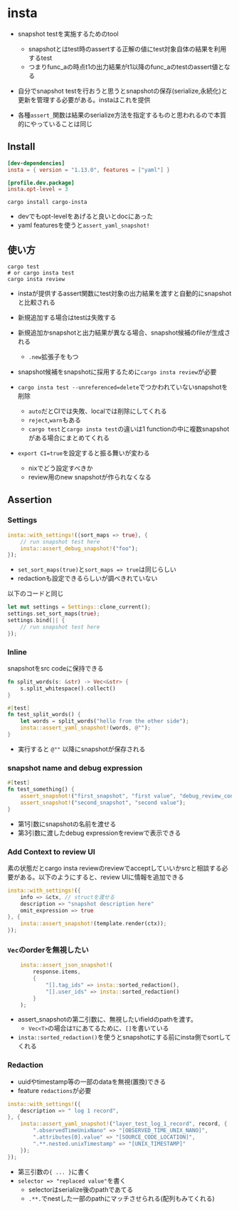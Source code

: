 # insta

* snapshot testを実施するためのtool
  * snapshotとはtest時のassertする正解の値にtest対象自体の結果を利用するtest
  * つまりfunc_aの時点t1の出力結果がt1以降のfunc_aのtestのassert値となる

* 自分でsnapshot testを行おうと思うとsnapshotの保存(serialize,永続化)と更新を管理する必要がある。instaはこれを提供
* 各種`assert_`関数は結果のserialize方法を指定するものと思われるので本質的にやっていることは同じ

## Install

```toml
[dev-dependencies]
insta = { version = "1.13.0", features = ["yaml"] }

[profile.dev.package]
insta.opt-level = 3
```

`cargo install cargo-insta`

* devでもopt-levelをあげると良いとdocにあった 
* yaml featuresを使うと`assert_yaml_snapshot!`

## 使い方

```shell
cargo test
# or cargo insta test
cargo insta review
```

* instaが提供するassert関数にtest対象の出力結果を渡すと自動的にsnapshotと比較される
* 新規追加する場合はtestは失敗する
* 新規追加かsnapshotと出力結果が異なる場合、snapshot候補のfileが生成される
  * `.new`拡張子をもつ
* snapshot候補をsnapshotに採用するために`cargo insta review`が必要
* `cargo insta test --unreferenced=delete`でつかわれていないsnapshotを削除
  * `auto`だとCIでは失敗、localでは削除にしてくれる
  * `reject`,`warn`もある
  * `cargo test`と`cargo insta test`の違いは1 functionの中に複数snapshotがある場合にまとめてくれる

* `export CI=true`を設定すると振る舞いが変わる
  * nixでどう設定すべきか
  * review用のnew snapshotが作られなくなる

## Assertion

### Settings

```rust
insta::with_settings!({sort_maps => true}, {
    // run snapshot test here
    insta::assert_debug_snapshot!("foo");
});
```

* `set_sort_maps(true)`と`sort_maps => true`は同じらしい
* redactionも設定できるらしいが調べきれていない

以下のコードと同じ

```rust
let mut settings = Settings::clone_current();
settings.set_sort_maps(true);
settings.bind(|| {
    // run snapshot test here
});
```

### Inline

snapshotをsrc codeに保持できる

```rust
fn split_words(s: &str) -> Vec<&str> {
    s.split_whitespace().collect()
}

#[test]
fn test_split_words() {
    let words = split_words("hello from the other side");
    insta::assert_yaml_snapshot!(words, @"");
}
```

* 実行すると `@""` 以降にsnapshotが保存される

### snapshot name and debug expression

```rust
#[test]
fn test_something() {
    assert_snapshot!("first_snapshot", "first value", "debug_review_context");
    assert_snapshot!("second_snapshot", "second value");
}
```

* 第1引数にsnapshotの名前を渡せる
* 第3引数に渡したdebug expressionをreviewで表示できる


### Add Context to review  UI

素の状態だとcargo insta reviewのreviewでacceptしていいかsrcと相談する必要がある。以下のようにすると、review UIに情報を追加できる

```rust
insta::with_settings!({
    info => &ctx, // structを渡せる
    description => "snapshot description here"
    omit_expression => true
}, {
    insta::assert_snapshot!(template.render(ctx));
});
```


### `Vec`のorderを無視したい

```rust
    insta::assert_json_snapshot!(
        response.items,
        {
            "[].tag_ids" => insta::sorted_redaction(),
            "[].user_ids" => insta::sorted_redaction()
        }
    );
```

* assert_snapshotの第二引数に、無視したいfieldのpathを渡す。
  * `Vec<T>`の場合は`T`にあてるために、`[]`を書いている
* `insta::sorted_redaction()`を使うとsnapshotにする前にinsta側でsortしてくれる


### Redaction

* uuidやtimestamp等の一部のdataを無視(置換)できる
* feature `redactions`が必要

```rust
insta::with_settings!({
    description => " log 1 record",
}, {
    insta::assert_yaml_snapshot!("layer_test_log_1_record", record, {
        ".observedTimeUnixNano" => "[OBSERVED_TIME_UNIX_NANO]",
        ".attributes[0].value" => "[SOURCE_CODE_LOCATION]",
        ".**.nested.unixTimestamp" => "[UNIX_TIMESTAMP]"
    });
});
```

* 第三引数の`{ ... }`に書く
* `selector => "replaced value"`を書く
  * selectorはserialize後のpathであてる
  * `.**.`でnestした一部のpathにマッチさせられる(配列もみてくれる)

